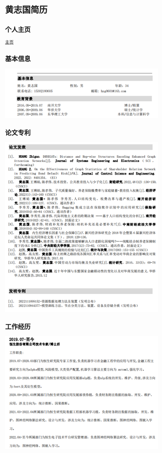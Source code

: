 # 黄志国简历

## 个人主页
[主页](hzg0601.github.io)

## 基本信息
![基本信息](assets/images/基本信息.png)

## 论文专利
![论文专利](assets/images/论文专利.png)

## 工作经历
![工作经历](asset/../assets/images/工作经历.png)